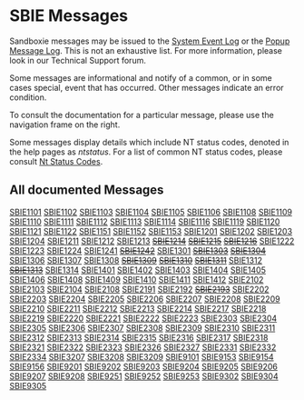 # SBIE Messages

Sandboxie messages may be issued to the [System Event Log](SystemEventLog.md) or the [Popup Message Log](PopupMessageLog.md). This is not an exhaustive list. For more information, please look in our Technical Support forum.

Some messages are informational and notify of a common, or in some cases special, event that has occurred. Other messages indicate an error condition.

To consult the documentation for a particular message, please use the navigation frame on the right.

Some messages display details which include NT status codes, denoted in the help pages as _ntstatus_. For a list of common NT status codes, please consult [Nt Status Codes](NtStatusCodes.md).



## All documented Messages

[SBIE1101](SBIE1101.md)
[SBIE1102](SBIE1102.md)
[SBIE1103](SBIE1103.md)
[SBIE1104](SBIE1104.md)
[SBIE1105](SBIE1105.md)
[SBIE1106](SBIE1106.md)
[SBIE1108](SBIE1108.md)
[SBIE1109](SBIE1109.md)
[SBIE1110](SBIE1110.md)
[SBIE1111](SBIE1111.md)
[SBIE1112](SBIE1112.md)
[SBIE1113](SBIE1113.md)
[SBIE1114](SBIE1114.md)
[SBIE1116](SBIE1116.md)
[SBIE1119](SBIE1119.md)
[SBIE1120](SBIE1120.md)
[SBIE1121](SBIE1121.md)
[SBIE1122](SBIE1122.md)
[SBIE1151](SBIE1151.md)
[SBIE1152](SBIE1152.md)
[SBIE1153](SBIE1153.md)
[SBIE1201](SBIE1201.md)
[SBIE1202](SBIE1202.md)
[SBIE1203](SBIE1203.md)
[SBIE1204](SBIE1204.md)
[SBIE1211](SBIE1211.md)
[SBIE1212](SBIE1212.md)
[SBIE1213](SBIE1213.md)
~~[SBIE1214](SBIE1214.md)~~
~~[SBIE1215](SBIE1215.md)~~
~~[SBIE1216](SBIE1216.md)~~
[SBIE1222](SBIE1222.md)
[SBIE1223](SBIE1223.md)
[SBIE1224](SBIE1224.md)
[SBIE1241](SBIE1241.md)
~~[SBIE1242](SBIE1242.md)~~
[SBIE1301](SBIE1301.md)
~~[SBIE1303](SBIE1303.md)~~
~~[SBIE1304](SBIE1304.md)~~
[SBIE1306](SBIE1306.md)
[SBIE1307](SBIE1307.md)
[SBIE1308](SBIE1308.md)
~~[SBIE1309](SBIE1309.md)~~
~~[SBIE1310](SBIE1310.md)~~
~~[SBIE1311](SBIE1311.md)~~
[SBIE1312](SBIE1312.md)
~~[SBIE1313](SBIE1313.md)~~
[SBIE1314](SBIE1314.md)
[SBIE1401](SBIE1401.md)
[SBIE1402](SBIE1402.md)
[SBIE1403](SBIE1403.md)
[SBIE1404](SBIE1404.md)
[SBIE1405](SBIE1405.md)
[SBIE1406](SBIE1406.md)
[SBIE1408](SBIE1408.md)
[SBIE1409](SBIE1409.md)
[SBIE1410](SBIE1410.md)
[SBIE1411](SBIE1411.md)
[SBIE1412](SBIE1412.md)
[SBIE2102](SBIE2102.md)
[SBIE2103](SBIE2103.md)
[SBIE2104](SBIE2104.md)
[SBIE2108](SBIE2108.md)
[SBIE2191](SBIE2191.md)
[SBIE2192](SBIE2192.md)
~~[SBIE2193](SBIE2193.md)~~
[SBIE2202](SBIE2202.md)
[SBIE2203](SBIE2203.md)
[SBIE2204](SBIE2204.md)
[SBIE2205](SBIE2205.md)
[SBIE2206](SBIE2206.md)
[SBIE2207](SBIE2207.md)
[SBIE2208](SBIE2208.md)
[SBIE2209](SBIE2209.md)
[SBIE2210](SBIE2210.md)
[SBIE2211](SBIE2211.md)
[SBIE2212](SBIE2212.md)
[SBIE2213](SBIE2213.md)
[SBIE2214](SBIE2214.md)
[SBIE2217](SBIE2217.md)
[SBIE2218](SBIE2218.md)
[SBIE2219](SBIE2219.md)
[SBIE2220](SBIE2220.md)
[SBIE2221](SBIE2221.md)
[SBIE2222](SBIE2222.md)
[SBIE2223](SBIE2223.md)
[SBIE2303](SBIE2303.md)
[SBIE2304](SBIE2304.md)
[SBIE2305](SBIE2305.md)
[SBIE2306](SBIE2306.md)
[SBIE2307](SBIE2307.md)
[SBIE2308](SBIE2308.md)
[SBIE2309](SBIE2309.md)
[SBIE2310](SBIE2310.md)
[SBIE2311](SBIE2311.md)
[SBIE2312](SBIE2312.md)
[SBIE2313](SBIE2313.md)
[SBIE2314](SBIE2314.md)
[SBIE2315](SBIE2315.md)
[SBIE2316](SBIE2316.md)
[SBIE2317](SBIE2317.md)
[SBIE2318](SBIE2318.md)
[SBIE2321](SBIE2321.md)
[SBIE2322](SBIE2322.md)
[SBIE2323](SBIE2323.md)
[SBIE2326](SBIE2326.md)
[SBIE2327](SBIE2327.md)
[SBIE2331](SBIE2331.md)
[SBIE2332](SBIE2332.md)
[SBIE2334](SBIE2334.md)
[SBIE3207](SBIE3207.md)
[SBIE3208](SBIE3208.md)
[SBIE3209](SBIE3209.md)
[SBIE9101](SBIE9101.md)
[SBIE9153](SBIE9153.md)
[SBIE9154](SBIE9154.md)
[SBIE9156](SBIE9156.md)
[SBIE9201](SBIE9201.md)
[SBIE9202](SBIE9202.md)
[SBIE9203](SBIE9203.md)
[SBIE9204](SBIE9204.md)
[SBIE9205](SBIE9205.md)
[SBIE9206](SBIE9206.md)
[SBIE9207](SBIE9207.md)
[SBIE9208](SBIE9208.md)
[SBIE9251](SBIE9251.md)
[SBIE9252](SBIE9252.md)
[SBIE9253](SBIE9253.md)
[SBIE9302](SBIE9302.md)
[SBIE9304](SBIE9304.md)
[SBIE9305](SBIE9305.md)
